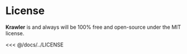 # License

**Krawler** is and always will be 100% free and open-source under the MIT license.

<<< @/docs/../LICENSE